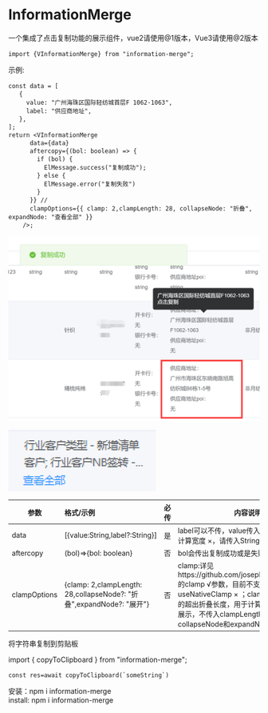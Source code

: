# InformationMerge

一个集成了点击复制功能的展示组件，vue2请使用@1版本，Vue3请使用@2版本 <br/>

```
import {VInformationMerge} from "information-merge";
```

示例:

    const data = [
       {
         value: "广州海珠区国际轻纺城首层F 1062-1063",
         label: "供应商地址",
       },
    ];
    return <VInformationMerge
          data={data}
          aftercopy={(bol: boolean) => {
            if (bol) {
              ElMessage.success("复制成功");
            } else {
              ElMessage.error("复制失败")
            }
          }} // 
          clampOptions={{ clamp: 2,clampLength: 28, collapseNode: "折叠", expandNode: "查看全部" }}
        />;

![image-20211014192959856](https://raw.githubusercontent.com/Alan1034/PicturesServer/main/PicGo_imgs/202110141930077.png)

![image-20240221162025794](https://raw.githubusercontent.com/Alan1034/PicturesServer/main/PicGo_imgs/202402211620881.png)

| 参数         | 格式/示例                                                    | 必传 | 内容说明                                                     |
| ------------ | :----------------------------------------------------------- | ---- | ------------------------------------------------------------ |
| data         | [{value:String,label?:String}]                               | 是   | label可以不传，value传入VNode时无法正确计算宽度 ×，请传入String |
| aftercopy    | (bol)=>{bol: boolean}                                        | 否   | bol会传出复制成功或是失败                                    |
| clampOptions | {clamp: 2,clampLength: 28,collapseNode?: "折叠",expandNode?: "展开"} | 否   | clamp:详见https://github.com/josephschmitt/Clamp.js的clamp √参数，目前不支持useNativeClamp × ；clampLength:字符串的超出折叠长度，用于计算展开折叠按钮是否展示，不传入clampLength则不展示；collapseNode和expandNode为按钮文案； |

将字符串复制到剪贴板

import { copyToClipboard } from "information-merge";

```
const res=await copyToClipboard(`someString`)
```

安装：npm i information-merge<br/>
install: npm i information-merge
